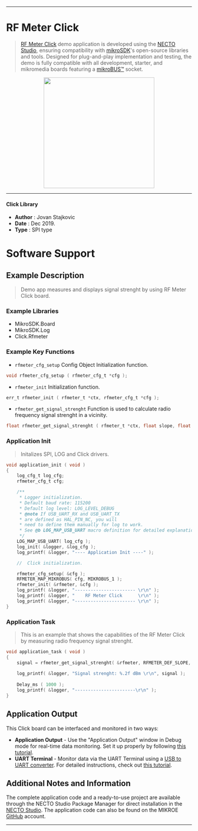 
---
# RF Meter Click

> [RF Meter Click](https://www.mikroe.com/?pid_product=MIKROE-2034) demo application is developed using
the [NECTO Studio](https://www.mikroe.com/necto), ensuring compatibility with [mikroSDK](https://www.mikroe.com/mikrosdk)'s
open-source libraries and tools. Designed for plug-and-play implementation and testing, the demo is fully compatible with
all development, starter, and mikromedia boards featuring a [mikroBUS&trade;](https://www.mikroe.com/mikrobus) socket.

<p align="center">
  <img src="https://www.mikroe.com/?pid_product=MIKROE-2034&image=1" height=300px>
</p>

---

#### Click Library

- **Author**        : Jovan Stajkovic
- **Date**          : Dec 2019.
- **Type**          : SPI type

# Software Support

## Example Description

> 
> Demo app measures and displays signal strenght by using RF Meter Click board.
> 

### Example Libraries

- MikroSDK.Board
- MikroSDK.Log
- Click.Rfmeter

### Example Key Functions

- `rfmeter_cfg_setup` Config Object Initialization function. 
```c
void rfmeter_cfg_setup ( rfmeter_cfg_t *cfg );
``` 
 
- `rfmeter_init` Initialization function. 
```c
err_t rfmeter_init ( rfmeter_t *ctx, rfmeter_cfg_t *cfg );
```

- `rfmeter_get_signal_strenght` Function is used to calculate radio frequency signal strenght in a vicinity. 
```c
float rfmeter_get_signal_strenght ( rfmeter_t *ctx, float slope, float intercept );
```

### Application Init

>
> Initalizes SPI, LOG and Click drivers.
> 

```c
void application_init ( void )
{
    log_cfg_t log_cfg;
    rfmeter_cfg_t cfg;

    /** 
     * Logger initialization.
     * Default baud rate: 115200
     * Default log level: LOG_LEVEL_DEBUG
     * @note If USB_UART_RX and USB_UART_TX 
     * are defined as HAL_PIN_NC, you will 
     * need to define them manually for log to work. 
     * See @b LOG_MAP_USB_UART macro definition for detailed explanation.
     */
    LOG_MAP_USB_UART( log_cfg );
    log_init( &logger, &log_cfg );
    log_printf( &logger, "---- Application Init ----" );

    //  Click initialization.

    rfmeter_cfg_setup( &cfg );
    RFMETER_MAP_MIKROBUS( cfg, MIKROBUS_1 );
    rfmeter_init( &rfmeter, &cfg );
    log_printf( &logger, "----------------------- \r\n" );
    log_printf( &logger, "    RF Meter Click      \r\n" );
    log_printf( &logger, "----------------------- \r\n" );
}
```

### Application Task

>
> This is an example that shows the capabilities of the RF Meter Click by
> measuring radio frequency signal strenght.
> 

```c
void application_task ( void )
{
    signal = rfmeter_get_signal_strenght( &rfmeter, RFMETER_DEF_SLOPE, RFMETER_DEF_INTERCEPT );
    
    log_printf( &logger, "Signal strenght: %.2f dBm \r\n", signal );
    
    Delay_ms ( 1000 );
    log_printf( &logger, "-----------------------\r\n" );
}
```

## Application Output

This Click board can be interfaced and monitored in two ways:
- **Application Output** - Use the "Application Output" window in Debug mode for real-time data monitoring.
Set it up properly by following [this tutorial](https://www.youtube.com/watch?v=ta5yyk1Woy4).
- **UART Terminal** - Monitor data via the UART Terminal using
a [USB to UART converter](https://www.mikroe.com/click/interface/usb?interface*=uart,uart). For detailed instructions,
check out [this tutorial](https://help.mikroe.com/necto/v2/Getting%20Started/Tools/UARTTerminalTool).

## Additional Notes and Information

The complete application code and a ready-to-use project are available through the NECTO Studio Package Manager for 
direct installation in the [NECTO Studio](https://www.mikroe.com/necto). The application code can also be found on
the MIKROE [GitHub](https://github.com/MikroElektronika/mikrosdk_click_v2) account.

---
